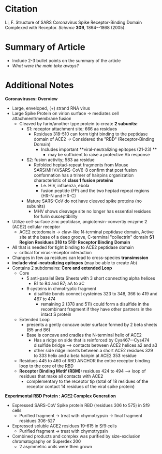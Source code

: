 # **Citation**
Li, F. Structure of SARS Coronavirus Spike Receptor-Binding Domain Complexed with Receptor. *Science* **309**, 1864--1868 (2005).

# **Summary of Article**
* Include 2-3 bullet points on the summary of the article
* _What were the main take aways?_

# **Additional Notes**
**Coronaviruses: Overview**
-   Large, enveloped, (+) strand RNA virus
-   Large Spike Protein on virion surface → mediates cell attachment/membrane fusion
    -   Cleaved by furin/another type protein to create **2 subunits:**
        -   S1: receptor attachment site; 666 aa residues
            -   Residues 318-510 can form tight binding to the peptidase domain of ACE2 → Considered the "RBD" (Receptor-Binding Domain)
                -   Includes important **viral-neutralizing epitopes (21-23) **
                    -   may be sufficient to raise a protective Ab response
        -   S2: fusion activity; 583 aa residue
            -   Refolded heptad-repeat fragments from Mouse SARS(MHV)/SARS-CoV6-8 confirm that post fusion conformation has a trimer of hairpins organization characteristic of **class 1 fusion proteins**
                -   I.e. HIV, influenza, ebola
                -   fusion peptide (FP) and the two heptad repeat regions (HR-N and HR-C) 
        -   Mature SARS-CoV do not have cleaved spike proteins (no subunits)
            -   MHV shows cleavage site no longer has essential residues for furin susceptibility
-   Utilize cell-surface zinc peptidase, angiotensin-convertiy enzyme 2 (ACE2) cellular receptor
    -   ACE2 ectodomain → claw-like N-terminal peptidase domain, Active site at the base of a deep groove, C-terminal "collectrin" domain
**S1 Region Residues 318 to 510: Receptor Binding Domain**
-   All that is needed for tight binding to ACE2 peptidase domain
    -   critical for virus-receptor interaction
-   Changes in few aa residues can lead to cross-species **transimssion**
-   **include viral-neutralizing epitopes** (may be able to create Ab)
-   Contains 2 subdomains: **Core and extended Loop**
    -   Core
        -   5 anti-parallel Beta Sheets with 3 short connecting alpha helices
            -   B1 to B4 and B7; aA to aC
        -   9 cysteins in chmotryptic fragment
            -   disulfide bonds connect cysteines 323 to 348, 366 to 419 and 467 to 474
                -   remaining 2 (378 and 511) could form a disulfide in the recombinant fragment if they have other partners in the intact S protein
    -   Extended Loop
        -   presents a gently concave outer surface formed by 2 beta sheets (B5 and B6)
        -   Base is concave and cradles the N-terminal helix of ACE2
            -   Has a ridge on side that is reinforced by Cys467--Cys474 disulfide bridge --> contacts between ACE2 helices a2 and a3
            -   other side ridge inserts between a short ACE2 residues 329 to 333 helix and a beta hairpin at ACE2 353 residue
    -   Residues 445 to 460 of RBD ANCHOR the entire receptor binding loop to the core of the RBD
    -   **Receptor Binding Motif (RBM):** residues 424 to 494 --> loop of residues that make all contacts with ACE2
        -   complementary to the receptor tip (total of 18 residues of the receptor contact 14 residues of the viral spike protein)

**Experimental RBD Protein : ACE2 Complex Generation**
-   Expressed SARS-CoV Spike protein RBD (residues 306 to 575) in Sf9 cells
    -   Purified fragment → treat with chymotrypsin → final fragment residues 306-527
-   Expressed soluble ACE2 residues 19-615 in Sf9 cells
    -   Purified fragment → treat with chymotrypsin
-   Combined products and complex was purified by size-exclusion chromatography on Superdex 200
    -   2 asymmetric units were then grown
